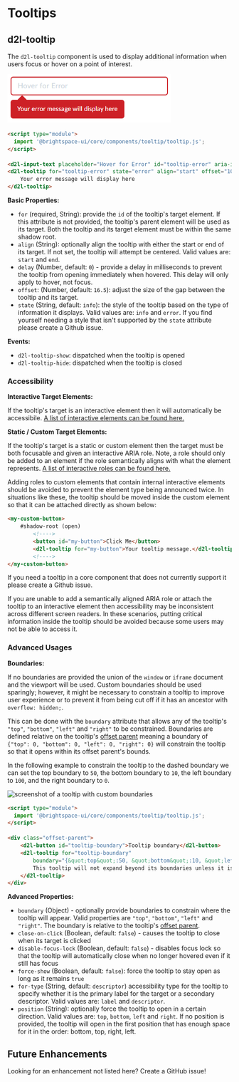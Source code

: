 # Tooltips
## d2l-tooltip

The `d2l-tooltip` component is used to display additional information when users focus or hover on a point of interest.

![screenshot of an error tooltip](./screenshots/tooltip-error.png)

```html
<script type="module">
  import '@brightspace-ui/core/components/tooltip/tooltip.js';
</script>

<d2l-input-text placeholder="Hover for Error" id="tooltip-error" aria-invalid="true"></d2l-input-text>
<d2l-tooltip for="tooltip-error" state="error" align="start" offset="10">
	Your error message will display here
</d2l-tooltip>
```

**Basic Properties:**
* `for` (required, String): provide the `id` of the tooltip's target element. If this attribute is not provided, the tooltip's parent element will be used as its target. Both the tooltip and its target element must be within the same shadow root.
* `align` (String): optionally align the tooltip with either the start or end of its target. If not set, the tooltip will attempt be centered. Valid values are: `start` and `end`.
* `delay` (Number, default: `0`) - provide a delay in milliseconds to prevent the tooltip from opening immediately when hovered. This delay will only apply to hover, not focus.
* `offset`: (Number, default: `16.5`): adjust the size of the gap between the tooltip and its target.
* `state` (String, default: `info`): the style of the tooltip based on the type of information it displays. Valid values are: `info` and `error`. If you find yourself needing a style that isn't supported by the `state` attribute please create a Github issue.

**Events:**
* `d2l-tooltip-show`: dispatched when the tooltip is opened
* `d2l-tooltip-hide`: dispatched when the tooltip is closed

### Accessibility

**Interactive Target Elements:**

If the tooltip's target is an interactive element then it will automatically be accessibile. [A list of interactive elements can be found here.](./tooltip.js#L24)

**Static / Custom Target Elements:**

If the tooltip's target is a static or custom element then the target must be both focusable and given an interactive ARIA role. Note, a role should only be added to an element if the role semantically aligns with what the element represents. [A list of interactive roles can be found here.](./tooltip.js#L38)

Adding roles to custom elements that contain internal interactive elements should be avoided to prevent the element type being announced twice. In situations like these, the tooltip should be moved inside the custom element so that it can be attached directly as shown below:
```html
<my-custom-button>
	#shadow-root (open)
		<!---->
		<button id="my-button">Click Me</button>
		<d2l-tooltip for="my-button">Your tooltip message.</d2l-tooltip>
		<!---->
</my-custom-button>
```
If you need a tooltip in a core component that does not currently support it please create a Github issue.

If you are unable to add a semantically aligned ARIA role or attach the tooltip to an interactive element then accessibility may be inconsistent across different screen readers. In these scenarios, putting critical information inside the tooltip should be avoided because some users may not be able to access it.

### Advanced Usages

**Boundaries:**

If no boundaries are provided the union of the `window` or `iframe` document and the viewport will be used. Custom boundaries should be used sparingly; however, it might be necessary to constrain a tooltip to improve user experience or to prevent it from being cut off if it has an ancestor with `overflow: hidden;`.

This can be done with the `boundary` attribute that allows any of the tooltip's `"top"`, `"bottom"`, `"left"` and `"right"` to be constrained. Boundaries are defined relative on the tooltip's [offset parent](https://developer.mozilla.org/en-US/docs/Web/API/HTMLElement/offsetParent) meaning a boundary of `{"top": 0, "bottom": 0, "left": 0, "right": 0}` will constrain the tooltip so that it opens within its offset parent's bounds.

In the following example to constrain the tooltip to the dashed boundary we can set the top boundary to `50`, the bottom boundary to `10`, the left boundary to `100`, and the right boundary to `0`.

![screenshot of a tooltip with custom boundaries](./screenshots/tooltip-boundary.png)
```html
<script type="module">
  import '@brightspace-ui/core/components/tooltip/tooltip.js';
</script>

<div class="offset-parent">
	<d2l-button id="tooltip-boundary">Tooltip boundary</d2l-button>
	<d2l-tooltip for="tooltip-boundary"
		boundary="{&quot;top&quot;:50, &quot;bottom&quot;:10, &quot;left&quot;:100, &quot;right&quot;:0}">
		This tooltip will not expand beyond its boundaries unless it is impossible to fit it inside
	</d2l-tooltip>
</div>
```

**Advanced Properties:**
* `boundary` (Object) - optionally provide boundaries to constrain where the tooltip will appear. Valid properties are `"top"`, `"bottom"`, `"left"` and `"right"`. The boundary is relative to the tooltip's [offset parent](https://developer.mozilla.org/en-US/docs/Web/API/HTMLElement/offsetParent).
* `close-on-click` (Boolean, default: `false`) - causes the tooltip to close when its target is clicked
* `disable-focus-lock` (Boolean, default: `false`) - disables focus lock so that the tooltip will automatically close when no longer hovered even if it still has focus
* `force-show` (Boolean, default: `false`): force the tooltip to stay open as long as it remains `true`
* `for-type` (String, default: `descriptor`) accessibility type for the tooltip to specify whether it is the primary label for the target or a secondary descriptor. Valid values are: `label` and `descriptor`.
* `position` (String): optionally force the tooltip to open in a certain direction. Valid values are: `top`, `bottom`, `left` and `right`. If no position is provided, the tooltip will open in the first position that has enough space for it in the order: bottom, top, right, left.

## Future Enhancements

Looking for an enhancement not listed here? Create a GitHub issue!
